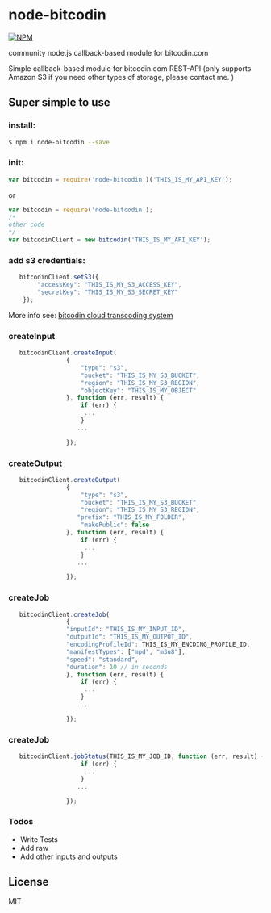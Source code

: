 # node-bitcodin

[![NPM](https://nodei.co/npm/node-bitcodin.png)](https://nodei.co/npm/node-bitcodin/)

 community node.js callback-based module for bitcodin.com

Simple callback-based module for bitcodin.com REST-API
(only supports Amazon S3 if you need other types of storage, please contact me. )

## Super simple to use
### install:
```sh
$ npm i node-bitcodin --save
```
### init:

```javascript
var bitcodin = require('node-bitcodin')('THIS_IS_MY_API_KEY');
```
or
```javascript
var bitcodin = require('node-bitcodin');
/*
other code
*/
var bitcodinClient = new bitcodin('THIS_IS_MY_API_KEY');

```
### add s3 credentials: 

```javascript
   bitcodinClient.setS3({
        "accessKey": "THIS_IS_MY_S3_ACCESS_KEY",
        "secretKey": "THIS_IS_MY_S3_SECRET_KEY"
    });
```

More info see:   [bitcodin cloud transcoding system](http://www.bitcodin.com)


### createInput
```javascript
   bitcodinClient.createInput(
                {
                    "type": "s3",
                    "bucket": "THIS_IS_MY_S3_BUCKET",
                    "region": "THIS_IS_MY_S3_REGION",
                    "objectKey": "THIS_IS_MY_OBJECT"
                }, function (err, result) {
                    if (err) {
                     ...
                    }
                   ...

                });
```
### createOutput
```javascript
   bitcodinClient.createOutput(
                {
                    "type": "s3",
                    "bucket": "THIS_IS_MY_S3_BUCKET",
                    "region": "THIS_IS_MY_S3_REGION",
                   "prefix": "THIS_IS_MY_FOLDER",
                    "makePublic": false
                }, function (err, result) {
                    if (err) {
                     ...
                    }
                   ...

                });
```
### createJob
```javascript
   bitcodinClient.createJob(
                {
                "inputId": "THIS_IS_MY_INPUT_ID",
                "outputId": "THIS_IS_MY_OUTPOT_ID",
                "encodingProfileId": THIS_IS_MY_ENCDING_PROFILE_ID,
                "manifestTypes": ["mpd", "m3u8"],
                "speed": "standard",
                "duration": 10 // in seconds
                }, function (err, result) {
                    if (err) {
                     ...
                    }
                   ...

                });
```
### createJob
```javascript
   bitcodinClient.jobStatus(THIS_IS_MY_JOB_ID, function (err, result) {
                    if (err) {
                     ...
                    }
                   ...

                });
```


### Todos

 - Write Tests
 - Add raw
 - Add other inputs and outputs

License
----

MIT




